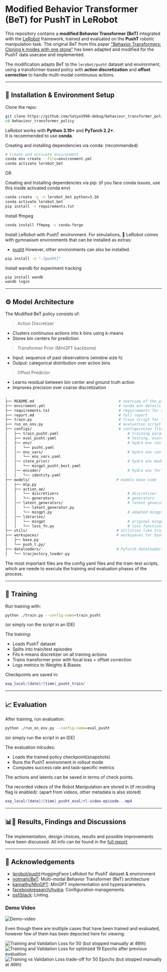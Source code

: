 # Modified Behavior Transformer (BeT) for PushT in LeRobot

This repository contains a **modified Behavior Transformer (BeT)** integrated with the [LeRobot](https://github.com/huggingface/lerobot) framework, trained and evaluated on the **PushT** robotic manipulation task. The original BeT from this paper ["Behavior Transformers: Cloning k modes with one stone"](https://arxiv.org/abs/2206.11251) has been adapted and modified for the PushT data usecase and implemented.

The modification adapts BeT to the `lerobot/pusht` dataset and environment, using a transformer-based policy with **action discretization** and **offset correction** to handle multi-modal continuous actions.

---

## 📌 Installation & Environment Setup

Clone the repo:
```bash
git clone https://github.com/Satya1998-debug/behaviour_transformer_policy.git
cd behaviour_transformer_policy
```

LeRobot works with **Python 3.10+** and **PyTorch 2.2+**.  
It is recommended to use **conda**.

Creating and installing dependencies via conda: (recommended)
```bash
# Create and activate environment
conda env create --file=environment.yml
conda activate lerobot_bet
```

OR 

Creating and Installing dependencies via pip: (if you face conda issues, use this inside activated conda env)
```bash
conda create -y -n lerobot_bet python=3.10
conda activate lerobot_bet
pip install -r requirements.txt
```

Install ffmpeg
```bash
conda install ffmpeg -c conda-forge
```

Install LeRobot with PushT environment.
For simulations, 🤗 LeRobot comes with gymnasium environments that can be installed as extras:
- [pusht](https://github.com/huggingface/gym-pusht)
However, other environments can also be installed.

```bash
pip install -e ".[pusht]"
```

Install wandb for experiment tracking
```bash
pip install wandb
wandb login
```
---

## ⚙️ Model Architecture

The Modified BeT policy consists of:

> Action Discretizer
- Clusters continuous actions into k bins using k-means
- Stores bin centers for prediction

> Transformer Prior (MinGPT backbone)
- Input: sequence of past observations (window size h)
- Output: categorical distribution over action bins

> Offset Predictor
- Learns residual between bin center and ground truth action
- Improves precision over coarse discretization


```bash
.
├── README.md                                      # overview of the project working
├── enviroment.yml                                 # conda env details
├── requirements.txt                               # requirements for dependencies (if not used conda env file)
├── report.md                                      # full report 
├── train.py                                       # train script for the model
├── run_on_env.py                                  # evaluation script for the model
├── configs/                                       # configuration files for the env & model
│   ├── train_pusht.yaml                               # training parameters and configuration
│   ├── eval_pusht.yaml                                # testing, evaluation parameters
│   ├── env/                                           # hydra env config parameters for the project (model specific)
│   │   └── pusht.yaml
│   │── env_vars/                                      # hydra env config for dataset
│   │   └── env_vars.yaml
│   │── state_prior/                                   # hydra env model-specific config for prior model (mingpt)
│   │   └── mingpt_pusht_best.yaml
│   │── encoder/                                       # hydra env for observation encoder
│   │   └── identity.yaml
├── models/                                       # models base code
│   ├── mlp.py
│   ├── action_ae/
│   │   └── discretizers                               # discretizer 
│   │   └── generators                                 # generators
│   │── latent_generators/                             # latent generators for the latent tensors
│   │   └── latent_generator.py
│   │   └── mingpt.py                                  # adapted mingpt used (in paper)
│   │── libraries/
│   │   └── mingpt                                     # original mingpt (referenced in the paper)
│   │   └── loss_fn.py                                 # loss functions
├── utils/                                        # utilities like train-test splits
├── workspaces/                                   # workspaces for hydra env that has pushT from lerobot
│   ├── base.py
│   └── push_t.py/
├── dataloaders/                                  # PyTorch dataloaders
│   └── tracjectory_loader.py

```

The most important files are the config yaml files and the train-test scripts, which are neede to execute the training and evaluation phases of the process.

---

## 🚀 Training
Run training with:

```bash
python ./train.py --config-name=train_pusht
```
(or simply run the script in an IDE)

The training:
- Loads PushT dataset
- Splits into train/test episodes
- Fits k-means discretizer on all training actions
- Trains transformer prior with focal loss + offset correction
- Logs metrics to Weights & Biases

Checkpoints are saved in:

```lua
exp_local/{date}/{time}_pusht_train/
```
---

## 📈 Evaluation

After training, run evaluation:

```bash
python ./run_on_env.py --config-name=eval_pusht
```
(or simply run the script in an IDE)

The evaluation inlcudes:

- Loads the trained policy checkpoint(snapshots)
- Runs the PushT environment in rollout mode
- Computes success rate and task-specific metrics

The actions and latents can be saved in terms of check points.

The recorded videos of the Robot Manipulation are stored in (if recording flag is enabled):
(apart from videos, other metadata is also stored)
```lua
exp_local/{date}/{time}_pusht_eval/rl-video-episode...mp4
```

---

## 📊🎯 Results, Findings and Discussions

The implementation, design choices, results and possible improvements have been discussed.
All info can be found in the [full report](report.md).

---

## 📜 Acknowledgements
- [lerobot/pusht](https://github.com/huggingface/lerobot?tab=readme-ov-file):HuggingFace LeRobot for PushT dataset & environment
- [notmahi/BeT](https://github.com/notmahi/bet?tab=readme-ov-file): Multi-modal Behavior Transformer (BeT) architecture
- [karpathy/MinGPT](https://github.com/karpathy/minGPT): MinGPT implementation and hyperparameters.
- [facebookresearch/hydra](https://github.com/facebookresearch/hydra): Configuration managements.
- [psf/black](https://github.com/psf/black): Linting.

### Demo Video
![Demo-video](plots/demo_robo.gif)


Even though there are multiple cases that have been trained and evaluated, however few of them has been depocted here for viewing.

![Training and Validation Loss for 50 (but stopped manually at 46th)](plots/vital_shadow.png)
![Training and Validation Loss for optimzed 19 Epochs after previous evaluation](plots/silver_star.png)
![Training vs Validation Loss trade-off for 50 Epochs (but stopped manually at 46th)](plots/eval_train_loss.png)